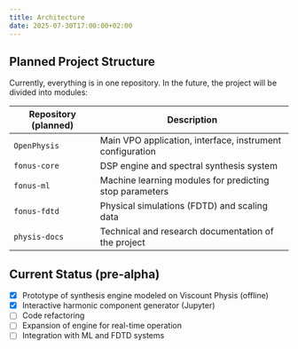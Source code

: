 ```yaml
---
title: Architecture
date: 2025-07-30T17:00:00+02:00
---
```


## Planned Project Structure

Currently, everything is in one repository. In the future, the project will be divided into modules:

| Repository (planned)      | Description                                      |
|--------------------------|------------------------------------------------|
| `OpenPhysis`             | Main VPO application, interface, instrument configuration |
| `fonus-core`             | DSP engine and spectral synthesis system       |
| `fonus-ml`               | Machine learning modules for predicting stop parameters |
| `fonus-fdtd`             | Physical simulations (FDTD) and scaling data   |
| `physis-docs`            | Technical and research documentation of the project |

## Current Status (pre-alpha)

- [x] Prototype of synthesis engine modeled on Viscount Physis (offline)
- [x] Interactive harmonic component generator (Jupyter)
- [ ] Code refactoring
- [ ] Expansion of engine for real-time operation
- [ ] Integration with ML and FDTD systems
